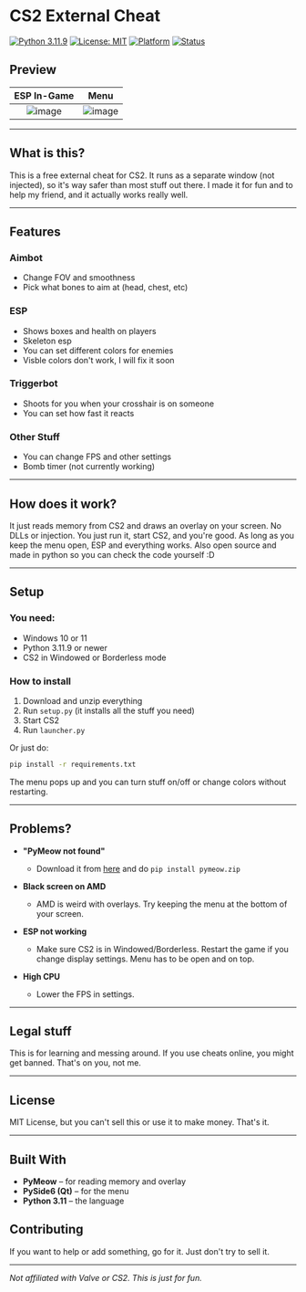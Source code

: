 # CS2 External Cheat

[![Python 3.11.9](https://img.shields.io/badge/Python-3.11.9-blue.svg)](https://www.python.org/downloads/)
[![License: MIT](https://img.shields.io/badge/License-MIT-yellow.svg)](LICENSE)
[![Platform](https://img.shields.io/badge/Platform-Windows-lightgrey.svg)]()
[![Status](https://img.shields.io/badge/Status-Active-brightgreen.svg)]()

## Preview

| ESP In-Game | Menu  |
|:----------:|:-----------:|
| ![image](https://github.com/user-attachments/assets/53121c61-97f0-4a6e-9618-f458e5d8ef09) | ![image](https://github.com/user-attachments/assets/0c70db5b-d357-49f1-83eb-fc355799fe23) |


---

## What is this?

This is a free external cheat for CS2. It runs as a separate window (not injected), so it's way safer than most stuff out there. I made it for fun and to help my friend, and it actually works really well.

---

## Features

### Aimbot
- Change FOV and smoothness
- Pick what bones to aim at (head, chest, etc)

### ESP 
- Shows boxes and health on players
- Skeleton esp
- You can set different colors for enemies 
- Visble colors don't work, I will fix it soon

### Triggerbot
- Shoots for you when your crosshair is on someone
- You can set how fast it reacts

### Other Stuff
- You can change FPS and other settings
- Bomb timer (not currently working)

---

## How does it work?

It just reads memory from CS2 and draws an overlay on your screen. No DLLs or injection. You just run it, start CS2, and you're good. As long as you keep the menu open, ESP and everything works.
Also open source and made in python so you can check the code yourself :D

---

## Setup

### You need:
- Windows 10 or 11
- Python 3.11.9 or newer
- CS2 in Windowed or Borderless mode

### How to install
1. Download and unzip everything
2. Run `setup.py` (it installs all the stuff you need)
3. Start CS2
4. Run `launcher.py`

Or just do:
```bash
pip install -r requirements.txt
```

The menu pops up and you can turn stuff on/off or change colors without restarting. 

---

## Problems?

- **"PyMeow not found"**
  - Download it from [here](https://github.com/qb-0/PyMeow) and do `pip install pymeow.zip`

- **Black screen on AMD**
  - AMD is weird with overlays. Try keeping the menu at the bottom of your screen.

- **ESP not working**
  - Make sure CS2 is in Windowed/Borderless. Restart the game if you change display settings. Menu has to be open and on top.

- **High CPU**
  - Lower the FPS in settings.

---

## Legal stuff

This is for learning and messing around. If you use cheats online, you might get banned. That's on you, not me.

---

## License

MIT License, but you can't sell this or use it to make money. That's it.

---

## Built With

- **PyMeow** – for reading memory and overlay
- **PySide6 (Qt)** – for the menu
- **Python 3.11** – the language

## Contributing

If you want to help or add something, go for it. Just don't try to sell it.

---

*Not affiliated with Valve or CS2. This is just for fun.*



